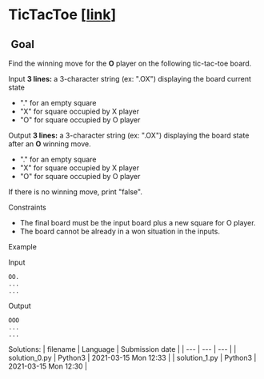 # TicTacToe \[[link](https://www.codingame.com/training/easy/tictactoe)\]


 Goal
-----


Find the winning move for the **O** player on the following tic-tac-toe board.



Input
**3 lines:** a 3-character string (ex: ".OX") displaying the board current state   
- "." for an empty square  
- "X" for square occupied by X player  
- "O" for square occupied by O player


Output
**3 lines:** a 3-character string (ex: ".OX") displaying the board state after an **O** winning move.  
- "." for an empty square  
- "X" for square occupied by X player  
- "O" for square occupied by O player  
  
If there is no winning move, print "false".


Constraints
- The final board must be the input board plus a new square for O player.  
- The board cannot be already in a won situation in the inputs.


Example


Input

```
OO.
...
...
```



Output

```
OOO
...
...
```





Solutions:
| filename | Language | Submission date |
| --- | --- | --- |
| solution_0.py | Python3 | 2021-03-15 Mon 12:33 |
| solution_1.py | Python3 | 2021-03-15 Mon 12:30 |
